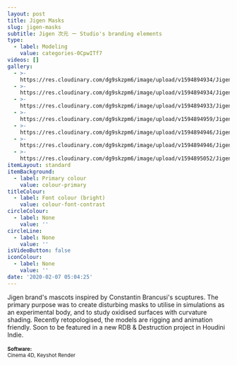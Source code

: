 ```yaml
---
layout: post
title: Jigen Masks
slug: jigen-masks
subtitle: Jigen 次元 ー Studio's branding elements
type:
  - label: Modeling
    value: categories-0CpwITf7
videos: []
gallery:
  - >-
    https://res.cloudinary.com/dg9skzpm6/image/upload/v1594894934/Jigen%20branding%20masks/oafme1rpqeqimnb26s2y.jpg
  - >-
    https://res.cloudinary.com/dg9skzpm6/image/upload/v1594894934/Jigen%20branding%20masks/had9gjssvbhcyob6ihuq.jpg
  - >-
    https://res.cloudinary.com/dg9skzpm6/image/upload/v1594894933/Jigen%20branding%20masks/pyas6kq748hjmn2aii1p.jpg
  - >-
    https://res.cloudinary.com/dg9skzpm6/image/upload/v1594894959/Jigen%20branding%20masks/gt8i4vrrz0zaroq7ork3.jpg
  - >-
    https://res.cloudinary.com/dg9skzpm6/image/upload/v1594894946/Jigen%20branding%20masks/voqfx9add2xz8fxrkox9.png
  - >-
    https://res.cloudinary.com/dg9skzpm6/image/upload/v1594894946/Jigen%20branding%20masks/x3pkprqwhf29redk5n95.jpg
  - >-
    https://res.cloudinary.com/dg9skzpm6/image/upload/v1594895052/Jigen%20branding%20masks/xgjaix3aecjcpgyjgosd.png
itemLayout: standard
itemBackground:
  - label: Primary colour
    value: colour-primary
titleColour:
  - label: Font colour (bright)
    value: colour-font-contrast
circleColour:
  - label: None
    value: ''
circleLine:
  - label: None
    value: ''
isVideoButton: false
iconColour:
  - label: None
    value: ''
date: '2020-02-07 05:04:25'
---
```

Jigen brand's mascots inspired by Constantin Brancusi's scuptures. The primary purpose was to create disturbing masks to utilise in simulations as an experimental body, and to study oxidised surfaces with curvature shading. Recently retopologised, the models are rigging and animation friendly. Soon to be featured in a new RDB & Destruction project in Houdini Indie.<br><br><small><b>Software:</b><br>Cinema 4D, Keyshot Render</small>
